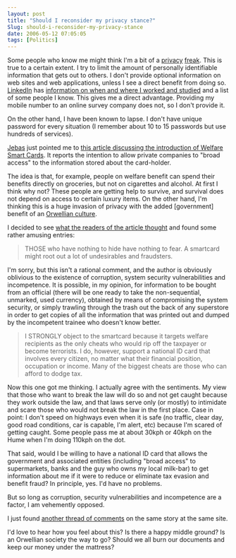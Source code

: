 ```yaml
---
layout: post
title: "Should I reconsider my privacy stance?"
Slug: should-i-reconsider-my-privacy-stance
date: 2006-05-12 07:05:05
tags: [Politics]
---
```

Some people who know me might think I'm a bit of a [privacy](https://bendechrai.com/2006/04/05/privacy-law-goes-too-far-my-counter-offer/) [freak](https://bendechrai.com/2005/10/14/wanna-outsource-your-life/). This is true to a certain extent. I try to limit the amount of personally identifiable information that gets out to others. I don't provide optional information on web sites and web applications, unless I see a direct benefit from doing so. [LinkedIn](http://linkedin.com/) has [information on when and where I worked and studied](http://www.linkedin.com/in/benbalbo) and a list of some people I know. This gives me a direct advantage. Providing my mobile number to an online survey company does not, so I don't provide it.

On the other hand, I have been known to lapse. I don't have unique password for every situation (I remember about 10 to 15 passwords but use hundreds of services).

[Jebas](http://savemejebas.blogdrive.com/) just pointed me to [this article discussing the introduction of Welfare Smart Cards](http://australianit.news.com.au/articles/0,7204,19110742%5e16123%5e%5enbv%5e,00.html). It reports the intention to allow private companies to "broad access" to the information stored about the card-holder.

The idea is that, for example, people on welfare benefit can spend their benefits directly on groceries, but not on cigarettes and alcohol. At first I think why not? These people are getting help to survive, and survival does not depend on access to certain luxury items. On the other hand, I'm thinking this is a huge invasion of privacy with the added \[government\] benefit of an [Orwellian culture](http://en.wikipedia.org/wiki/Orwellian#Meanings).

I decided to see [what the readers of the article thought](http://australianit.news.com.au/articles/0,7204,19066298%5E15425%5E%5Enbv%5E,00.html) and found some rather amusing entries:

> THOSE who have nothing to hide have nothing to fear. A smartcard might root out a lot of undesirables and fraudsters.

I'm sorry, but this isn't a rational comment, and the author is obviously oblivious to the existence of corruption, system security vulnerabilities and incompetence. It is possible, in my opinion, for information to be bought from an official (there will be one ready to take the non-sequential, unmarked, used currency), obtained by means of compromising the system security, or simply trawling through the trash out the back of any superstore in order to get copies of all the information that was printed out and dumped by the incompetent trainee who doesn't know better.

> I STRONGLY object to the smartcard because it targets welfare recipients as the only cheats who would rip off the taxpayer or become terrorists. I do, however, support a national ID card that involves every citizen, no matter what their financial position, occupation or income. Many of the biggest cheats are those who can afford to dodge tax.

Now this one got me thinking. I actually agree with the sentiments. My view that those who want to break the law will do so and not get caught because they work outside the law, and that laws serve only (or mostly) to intimidate and scare those who would not break the law in the first place. Case in point: I don't speed on highways even when it is safe (no traffic, clear day, good road conditions, car is capable, I'm alert, etc) because I'm scared of getting caught. Some people pass me at about 30kph or 40kph on the Hume when I'm doing 110kph on the dot.

That said, would I be willing to have a national ID card that allows the government and associated entities (including "broad access" to supermarkets, banks and the guy who owns my local milk-bar) to get information about me if it were to reduce or eliminate tax evasion and benefit fraud? In principle, yes. I'd have no problems.

But so long as corruption, security vulnerabilities and incompetence are a factor, I am vehemently opposed.

I just found [another thread of comments](http://australianit.news.com.au/articles/0,7204,18991533%5E15425%5E%5Enbv%5E,00.html) on the same story at the same site.

I'd love to hear how you feel about this? Is there a happy middle ground? Is an Orwellian society the way to go? Should we all burn our documents and keep our money under the mattress?
